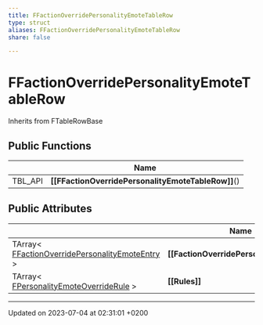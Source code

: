 ```yaml
---
title: FFactionOverridePersonalityEmoteTableRow
type: struct
aliases: FFactionOverridePersonalityEmoteTableRow
share: false

---
```


# FFactionOverridePersonalityEmoteTableRow





Inherits from FTableRowBase

## Public Functions

|                | Name           |
| -------------- | -------------- |
| TBL_API | **[[FFactionOverridePersonalityEmoteTableRow]]**() |

## Public Attributes

|                | Name           |
| -------------- | -------------- |
| TArray< [FFactionOverridePersonalityEmoteEntry](/docs/SDK/Source/Classes/structFFactionOverridePersonalityEmoteEntry.md) > | **[[FactionOverridePersonalityEmotes]]**  |
| TArray< [FPersonalityEmoteOverrideRule](/docs/SDK/Source/Classes/structFPersonalityEmoteOverrideRule.md) > | **[[Rules]]**  |

-------------------------------

Updated on 2023-07-04 at 02:31:01 +0200